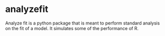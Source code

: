 # analyzefit

Analyze fit is a python package that is meant to perform standard
analysis on the fit of a model. It simulates some of the performance of R.

